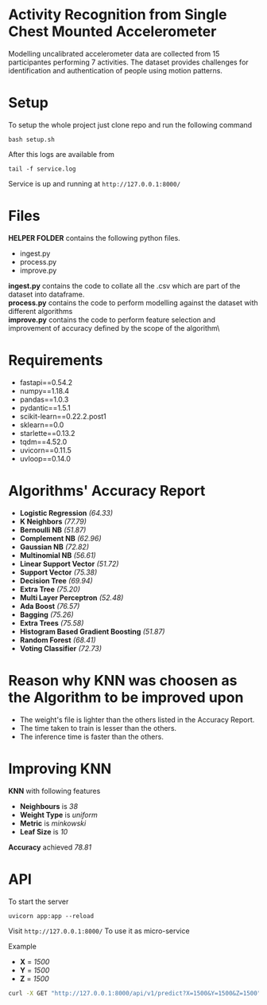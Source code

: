 # Activity Recognition from Single Chest Mounted Accelerometer

Modelling uncalibrated accelerometer data are collected from 15 participantes performing 7 activities. The dataset provides challenges for identification and authentication of people using motion patterns.

# Setup
To setup the whole project just clone repo and run the following command

    bash setup.sh
    
After this logs are available from

    tail -f service.log
    
Service is up and running at `http://127.0.0.1:8000/`

# Files

**HELPER FOLDER** contains the following python files.

- ingest.py
- process.py
- improve.py

**ingest.py** contains the code to collate all the .csv which are part of the dataset into dataframe.\
**process.py** contains the code to perform modelling against the dataset with different algorithms\
**improve.py** contains the code to perform feature selection and improvement of accuracy defined by the scope of the algorithm\

# Requirements

- fastapi==0.54.2
- numpy==1.18.4
- pandas==1.0.3
- pydantic==1.5.1
- scikit-learn==0.22.2.post1
- sklearn==0.0
- starlette==0.13.2
- tqdm==4.52.0
- uvicorn==0.11.5
- uvloop==0.14.0

# Algorithms' Accuracy Report

- **Logistic Regression** _(64.33)_
- **K Neighbors** _(77.79)_
- **Bernoulli NB** _(51.87)_
- **Complement NB** _(62.96)_
- **Gaussian NB** _(72.82)_
- **Multinomial NB** _(56.61)_
- **Linear Support Vector** _(51.72)_
- **Support Vector** _(75.38)_
- **Decision Tree** _(69.94)_
- **Extra Tree** _(75.20)_
- **Multi Layer Perceptron** _(52.48)_
- **Ada Boost** _(76.57)_
- **Bagging** _(75.26)_
- **Extra Trees** _(75.58)_
- **Histogram Based Gradient Boosting** _(51.87)_
- **Random Forest** _(68.41)_
- **Voting Classifier** _(72.73)_

# Reason why KNN was choosen as the Algorithm to be improved upon
- The weight's file is lighter than the others listed in the Accuracy Report.
- The time taken to train is lesser than the others.
- The inference time is faster than the others.

# Improving KNN

**KNN** with following features

- **Neighbours** is _38_
- **Weight Type** is _uniform_
- **Metric** is _minkowski_
- **Leaf Size** is _10_

**Accuracy** achieved _78.81_

# API

To start the server

    uvicorn app:app --reload

Visit `http://127.0.0.1:8000/`
To use it as micro-service

Example

- **X** = _1500_
- **Y** = _1500_
- **Z** = _1500_

```bash
curl -X GET "http://127.0.0.1:8000/api/v1/predict?X=1500&Y=1500&Z=1500" -H  "accept: application/json"
```
